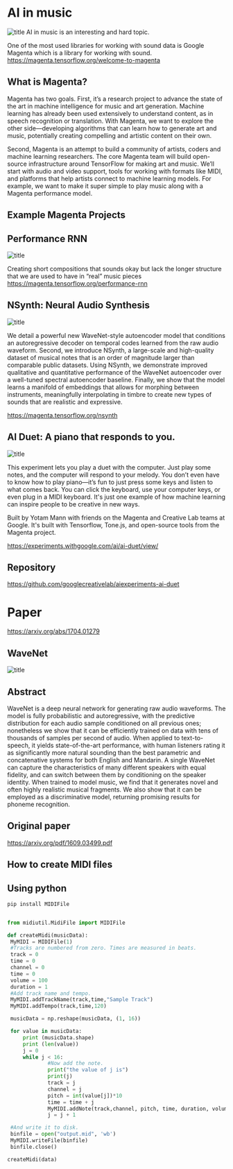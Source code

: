 # AI in music
![title](https://i.ytimg.com/vi/paBvh-0uw34/maxresdefault.jpg)
AI in music is an interesting and hard topic.

One of the most used libraries for working with sound data is Google Magenta which is a library for working with sound.
https://magenta.tensorflow.org/welcome-to-magenta

## What is Magenta?

Magenta has two goals. First, it’s a research project to advance the state of the art in machine intelligence for music and art generation. Machine learning has already been used extensively to understand content, as in speech recognition or translation. With Magenta, we want to explore the other side—developing algorithms that can learn how to generate art and music, potentially creating compelling and artistic content on their own.

Second, Magenta is an attempt to build a community of artists, coders and machine learning researchers. The core Magenta team will build open-source infrastructure around TensorFlow for making art and music. We’ll start with audio and video support, tools for working with formats like MIDI, and platforms that help artists connect to machine learning models. For example, we want to make it super simple to play music along with a Magenta performance model.

## Example Magenta Projects

## Performance RNN
![title](https://i.imgur.com/nwHQ2Eh.png)

Creating short compositions that sounds okay but lack the longer structure that we are used to have in “real” music pieces
https://magenta.tensorflow.org/performance-rnn

## NSynth: Neural Audio Synthesis
![title](https://i.imgur.com/uEFSWIe.png)

We detail a powerful new WaveNet-style autoencoder model that conditions an autoregressive decoder on temporal codes learned from the raw audio waveform. Second, we introduce NSynth, a large-scale and high-quality dataset of musical notes that is an order of magnitude larger than comparable public datasets. Using NSynth, we demonstrate improved qualitative and quantitative performance of the WaveNet autoencoder over a well-tuned spectral autoencoder baseline. Finally, we show that the model learns a manifold of embeddings that allows for morphing between instruments, meaningfully interpolating in timbre to create new types of sounds that are realistic and expressive.

https://magenta.tensorflow.org/nsynth

## AI Duet: A piano that responds to you.
![title](https://i.imgur.com/OVLGICa.png)

This experiment lets you play a duet with the computer. Just play some notes, and the computer will respond to your melody. You don’t even have to know how to play piano—it’s fun to just press some keys and listen to what comes back. You can click the keyboard, use your computer keys, or even plug in a MIDI keyboard. It's just one example of how machine learning can inspire people to be creative in new ways.

Built by Yotam Mann with friends on the Magenta and Creative Lab teams at Google. It's built with Tensorflow, Tone.js, and open-source tools from the Magenta project.

https://experiments.withgoogle.com/ai/ai-duet/view/

## Repository
https://github.com/googlecreativelab/aiexperiments-ai-duet

# Paper
https://arxiv.org/abs/1704.01279

## WaveNet
![title](https://storage.googleapis.com/deepmind-live-cms/documents/BlogPost-Fig1-Anim-160908-r01.gif)
## Abstract
WaveNet is a deep neural network for generating raw audio waveforms. The model is fully probabilistic and autoregressive, with the predictive distribution for each audio sample conditioned on all previous ones; nonetheless we show that it can be efficiently trained on data with tens of thousands of samples per second of audio. When applied to text-to-speech, it yields state-of-the-art performance, with human listeners rating it as significantly more natural sounding than the best parametric and concatenative systems for both English and Mandarin. A single WaveNet can capture the characteristics of many different speakers with equal fidelity, and can switch between them by conditioning on the speaker identity. When trained to model music, we find that it generates novel and often highly realistic musical fragments. We also show that it can be employed as a discriminative model, returning promising results for phoneme recognition.

## Original paper
https://arxiv.org/pdf/1609.03499.pdf


## How to create MIDI files

## Using python

 ```python
pip install MIDIFile
 ```

   ```python

from midiutil.MidiFile import MIDIFile

def createMidi(musicData):
    MyMIDI = MIDIFile(1)
    #Tracks are numbered from zero. Times are measured in beats.
    track = 0
    time = 0
    channel = 0
    time = 0
    volume = 100
    duration = 1
    #Add track name and tempo.
    MyMIDI.addTrackName(track,time,"Sample Track")
    MyMIDI.addTempo(track,time,120)

    musicData = np.reshape(musicData, (1, 16))

    for value in musicData:
        print (musicData.shape)
        print (len(value))
        j = 0
        while j < 16:
                #Now add the note.
                print("the value of j is")
                print(j)
                track = j
                channel = j
                pitch = int(value[j])*10
                time = time + j
                MyMIDI.addNote(track,channel, pitch, time, duration, volume)
                j = j + 1

    #And write it to disk.
    binfile = open("output.mid", 'wb')
    MyMIDI.writeFile(binfile)
    binfile.close()

createMidi(data)

   ```


